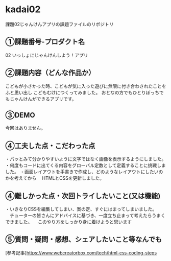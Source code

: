 # kadai02
課題02じゃんけんアプリの課題ファイルのリポジトリ

## ①課題番号-プロダクト名
02 いっしょにじゃんけんしよう！アプリ

## ②課題内容（どんな作品か）
こどもが小さかった時、こどもが気に入った遊びに無限に付き合わされたことをふと思い出し
こどもむけにつくってみました。
おとなの方でもひとりぼっちでもじゃんけんができるアプリです。

## ③DEMO
今回はありません。

## ④工夫した点・こだわった点
・パッとみて分かりやすいように文字ではなく画像を表示するようにしました。
・何度もコードに出てくる内容をグローバル定数として定義することに挑戦しました。
・画面レイアウトを手書きで作成し、どのようなレイアウトにしたいのかを考えてから
　HTMLとCSSを更新しました。

## ④難しかった点・次回トライしたいこと(又は機能)
・いきなりCSSを編集してしまい、案の定、すぐにはまってしまいました。
　チューターの皆さんにアドバイスに基づき、一度立ち止まって考えたらうまくできました。
　このやり方をしっかり身に着けようと思います

## ⑤質問・疑問・感想、シェアしたいこと等なんでも
 [参考記事]https://www.webcreatorbox.com/tech/html-css-coding-steps


